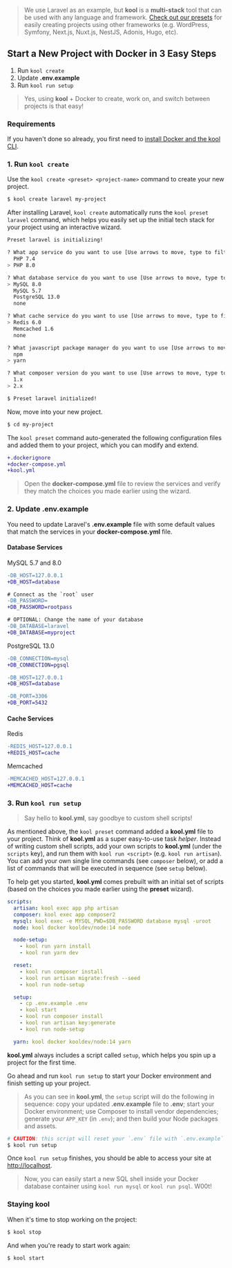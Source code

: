 > We use Laravel as an example, but **kool** is a **multi-stack** tool that can be used with any language and framework. [Check out our presets](/docs/presets/introduction) for easily creating projects using other frameworks (e.g. WordPress, Symfony, Next.js, Nuxt.js, NestJS, Adonis, Hugo, etc).

## Start a New Project with Docker in 3 Easy Steps

1. Run `kool create`
2. Update **.env.example**
3. Run `kool run setup`

> Yes, using **kool** + Docker to create, work on, and switch between projects is that easy!

### Requirements

If you haven't done so already, you first need to [install Docker and the kool CLI](/docs/getting-started/installation).

### 1. Run `kool create`

Use the `kool create <preset> <project-name>` command to create your new project.

```bash
$ kool create laravel my-project
```

After installing Laravel, `kool create` automatically runs the `kool preset laravel` command, which helps you easily set up the initial tech stack for your project using an interactive wizard.

```bash
Preset laravel is initializing!

? What app service do you want to use [Use arrows to move, type to filter]
  PHP 7.4
> PHP 8.0

? What database service do you want to use [Use arrows to move, type to filter]
> MySQL 8.0
  MySQL 5.7
  PostgreSQL 13.0
  none

? What cache service do you want to use [Use arrows to move, type to filter]
> Redis 6.0
  Memcached 1.6
  none

? What javascript package manager do you want to use [Use arrows to move, type to filter]
  npm
> yarn

? What composer version do you want to use [Use arrows to move, type to filter]
  1.x
> 2.x

$ Preset laravel initialized!
```

Now, move into your new project.

```bash
$ cd my-project
```

The `kool preset` command auto-generated the following configuration files and added them to your project, which you can modify and extend.

```diff
+.dockerignore
+docker-compose.yml
+kool.yml
```

> Open the **docker-compose.yml** file to review the services and verify they match the choices you made earlier using the wizard.

### 2. Update .env.example

You need to update Laravel's **.env.example** file with some default values that match the services in your **docker-compose.yml** file.

#### Database Services

MySQL 5.7 and 8.0

```diff
-DB_HOST=127.0.0.1
+DB_HOST=database

# Connect as the `root` user
-DB_PASSWORD=
+DB_PASSWORD=rootpass

# OPTIONAL: Change the name of your database
-DB_DATABASE=laravel
+DB_DATABASE=myproject
```

PostgreSQL 13.0

```diff
-DB_CONNECTION=mysql
+DB_CONNECTION=pgsql

-DB_HOST=127.0.0.1
+DB_HOST=database

-DB_PORT=3306
+DB_PORT=5432
```

#### Cache Services

Redis

```diff
-REDIS_HOST=127.0.0.1
+REDIS_HOST=cache
```

Memcached

```diff
-MEMCACHED_HOST=127.0.0.1
+MEMCACHED_HOST=cache
```

### 3. Run `kool run setup`

> Say hello to **kool.yml**, say goodbye to custom shell scripts!

As mentioned above, the `kool preset` command added a **kool.yml** file to your project. Think of **kool.yml** as a super easy-to-use task _helper_. Instead of writing custom shell scripts, add your own scripts to **kool.yml** (under the `scripts` key), and run them with `kool run <script>` (e.g. `kool run artisan`). You can add your own single line commands (see `composer` below), or add a list of commands that will be executed in sequence (see `setup` below).

To help get you started, **kool.yml** comes prebuilt with an initial set of scripts (based on the choices you made earlier using the **preset** wizard).

```yaml
scripts:
  artisan: kool exec app php artisan
  composer: kool exec app composer2
  mysql: kool exec -e MYSQL_PWD=$DB_PASSWORD database mysql -uroot
  node: kool docker kooldev/node:14 node

  node-setup:
  	- kool run yarn install
  	- kool run yarn dev

  reset:
  	- kool run composer install
  	- kool run artisan migrate:fresh --seed
  	- kool run node-setup

  setup:
  	- cp .env.example .env
  	- kool start
  	- kool run composer install
  	- kool run artisan key:generate
  	- kool run node-setup

  yarn: kool docker kooldev/node:14 yarn
```

**kool.yml** always includes a script called `setup`, which helps you spin up a project for the first time.

Go ahead and run `kool run setup` to start your Docker environment and finish setting up your project.

> As you can see in **kool.yml**, the `setup` script will do the following in sequence: copy your updated **.env.example** file to **.env**; start your Docker environment; use Composer to install vendor dependencies; generate your `APP_KEY` (in `.env`); and then build your Node packages and assets.

```bash
# CAUTION: this script will reset your `.env` file with `.env.example`
$ kool run setup
```

Once `kool run setup` finishes, you should be able to access your site at [http://localhost](http://localhost).

> Now, you can easily start a new SQL shell inside your Docker database container using `kool run mysql` or `kool run psql`. W00t!

### Staying kool

When it's time to stop working on the project:

```bash
$ kool stop
```

And when you're ready to start work again:

```bash
$ kool start
```

